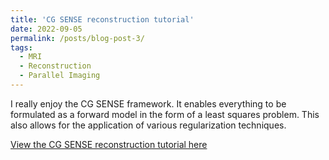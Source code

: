 ```yaml
---
title: 'CG SENSE reconstruction tutorial'
date: 2022-09-05
permalink: /posts/blog-post-3/
tags:
  - MRI
  - Reconstruction
  - Parallel Imaging
---
```


I really enjoy the CG SENSE framework. It enables everything to be formulated as a forward model in the form of a least squares problem. This also allows for the application of various regularization techniques.

[View the CG SENSE reconstruction tutorial here](../notebooks/cgSENSE.html)



